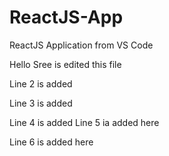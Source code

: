 # ReactJS-App
ReactJS Application from VS Code

Hello Sree is edited this file

Line 2 is added 

Line 3 is added

Line 4 is added
Line 5 ia added here 

Line 6 is added here 

